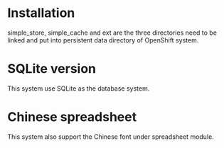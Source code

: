 Installation
=========

simple_store, simple_cache and ext are the three directories need to be linked and put into persistent data directory of OpenShift system.

SQLite version
============

This system use SQLite as the database system.

Chinese spreadsheet
===============

This system also support the Chinese font under spreadsheet module.